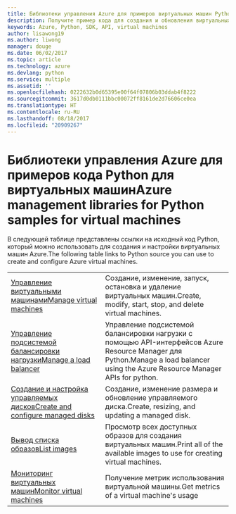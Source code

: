 ```yaml
---
title: Библиотеки управления Azure для примеров виртуальных машин Python
description: Получите пример кода для создания и обновления виртуальных машин Azure с помощью библиотек управления Azure для Python.
keywords: Azure, Python, SDK, API, virtual machines
author: lisawong19
ms.author: liwong
manager: douge
ms.date: 06/02/2017
ms.topic: article
ms.technology: azure
ms.devlang: python
ms.service: multiple
ms.assetid: ''
ms.openlocfilehash: 0222632b0d65395e00f64f07806b03ddab4f8222
ms.sourcegitcommit: 3617d0db0111bbc00072ff8161de2d76606ce0ea
ms.translationtype: HT
ms.contentlocale: ru-RU
ms.lasthandoff: 08/18/2017
ms.locfileid: "20909267"
---
```

# <a name="azure-management-libraries-for-python-samples-for-virtual-machines"></a><span data-ttu-id="596c3-104">Библиотеки управления Azure для примеров кода Python для виртуальных машин</span><span class="sxs-lookup"><span data-stu-id="596c3-104">Azure management libraries for Python samples for virtual machines</span></span>

<span data-ttu-id="596c3-105">В следующей таблице представлены ссылки на исходный код Python, который можно использовать для создания и настройки виртуальных машин Azure.</span><span class="sxs-lookup"><span data-stu-id="596c3-105">The following table links to Python source you can use to create and configure Azure virtual machines.</span></span>

| || 
|---|---|
| <span data-ttu-id="596c3-106">[Управление виртуальными машинами][1]</span><span class="sxs-lookup"><span data-stu-id="596c3-106">[Manage virtual machines][1]</span></span> | <span data-ttu-id="596c3-107">Создание, изменение, запуск, остановка и удаление виртуальных машин.</span><span class="sxs-lookup"><span data-stu-id="596c3-107">Create, modify, start, stop, and delete virtual machines.</span></span> |
| <span data-ttu-id="596c3-108">[Управление подсистемой балансировки нагрузки][2]</span><span class="sxs-lookup"><span data-stu-id="596c3-108">[Manage a load balancer][2]</span></span> | <span data-ttu-id="596c3-109">Управление подсистемой балансировки нагрузки с помощью API-интерфейсов Azure Resource Manager для Python.</span><span class="sxs-lookup"><span data-stu-id="596c3-109">Manage a load balancer using the Azure Resource Manager APIs for python.</span></span> |
| <span data-ttu-id="596c3-110">[Создание и настройка управляемых дисков][3]</span><span class="sxs-lookup"><span data-stu-id="596c3-110">[Create and configure managed disks][3]</span></span> | <span data-ttu-id="596c3-111">Создание, изменение размера и обновление управляемого диска.</span><span class="sxs-lookup"><span data-stu-id="596c3-111">Create, resizing, and updating a managed disk.</span></span>|
| <span data-ttu-id="596c3-112">[Вывод списка образов][4]</span><span class="sxs-lookup"><span data-stu-id="596c3-112">[List images][4]</span></span> | <span data-ttu-id="596c3-113">Просмотр всех доступных образов для создания виртуальных машин.</span><span class="sxs-lookup"><span data-stu-id="596c3-113">Print all of the available images to use for creating virtual machines.</span></span>| 
| <span data-ttu-id="596c3-114">[Мониторинг виртуальных машин][5]</span><span class="sxs-lookup"><span data-stu-id="596c3-114">[Monitor virtual machines][5]</span></span> |<span data-ttu-id="596c3-115">Получение метрик использования виртуальной машины.</span><span class="sxs-lookup"><span data-stu-id="596c3-115">Get metrics of a virtual machine's usage</span></span> | 

[1]: https://azure.microsoft.com/resources/samples/virtual-machines-python-manage/
[2]: https://azure.microsoft.com/resources/samples/network-python-manage-loadbalancer
[3]: python-sdk-azure-samples-managed-disks.md
[4]: python-sdk-azure-samples-list-images.md
[5]: python-sdk-azure-samples-monitor-vms.md

